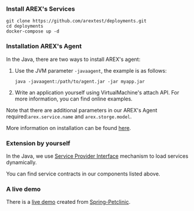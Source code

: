 
### Install AREX's Services
```
git clone https://github.com/arextest/deployments.git
cd deployments
docker-compose up -d
```

### Installation AREX's Agent

   In the Java, there are two ways to install AREX's agent:
   1. Use the JVM parameter `-javaagent`, the example is as follows:
      ```jvm
      java -javaagent:/path/to/agent.jar -jar myapp.jar
      ```
   1. Write an application yourself using VirtualMachine's attach API. For more information, you can find online examples.
   
   Note that there are additional parameters in our AREX's Agent required:`arex.service.name` and `arex.storge.model`.
   
   More information on installation can be found [here](https://github.com/arextest/arex-agent-java#installation).

### Extension by yourself

  In the Java, we use [Service Provider Interface](https://docs.oracle.com/javase/tutorial/ext/basics/spi.html) mechanism to load services dynamically. 
  
  You can find service contracts in our components listed above.
  
### A live demo

There is a [live demo](https://github.com/arextest/arex) created from [Spring-Petclinic](https://github.com/spring-projects/spring-petclinic).
